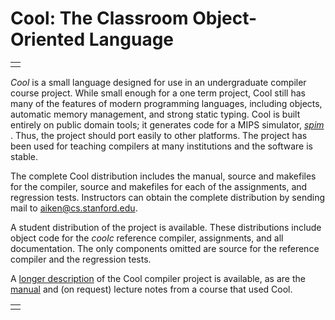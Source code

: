 # Cool: The Classroom Object-Oriented Language

|     |
|-----|
|     |

*Cool* is a small language designed for use in an undergraduate compiler
course project. While small enough for a one term project, Cool still
has many of the features of modern programming languages, including
objects, automatic memory management, and strong static typing. Cool is
built entirely on public domain tools; it generates code for a MIPS
simulator, [*spim*](http://www.cs.wisc.edu/~larus/spim.html) . Thus, the
project should port easily to other platforms. The project has been used
for teaching compilers at many institutions and the software is stable.

The complete Cool distribution includes the manual, source and makefiles
for the compiler, source and makefiles for each of the assignments, and
regression tests. Instructors can obtain the complete distribution by
sending mail to <aiken@cs.stanford.edu>.

A student distribution of the project is available. These distributions
include object code for the *coolc* reference compiler, assignments, and
all documentation. The only components omitted are source for the
reference compiler and the regression tests.

A [longer
description](http://theory.stanford.edu/~aiken/publications/papers/sigplan96.ps)
of the Cool compiler project is available, as are the
[manual](http://theory.stanford.edu/~aiken/software/cool/cool-manual.pdf)
and (on request) lecture notes from a course that used Cool.

|     |
|-----|
|     |
